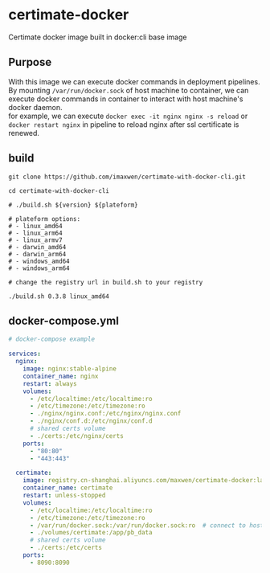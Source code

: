 # certimate-docker

Certimate docker image built in docker:cli base image


## Purpose
With this image we can execute docker commands in deployment pipelines.   
By mounting `/var/run/docker.sock` of host machine to container, we can execute docker commands in container to interact with host machine's docker daemon.   
for example, we can execute `docker exec -it nginx nginx -s reload` or `docker restart nginx` in pipeline to reload nginx after ssl certificate is renewed.

## build
```shell
git clone https://github.com/imaxwen/certimate-with-docker-cli.git

cd certimate-with-docker-cli

# ./build.sh ${version} ${plateform}

# plateform options: 
# - linux_amd64
# - linux_arm64
# - linux_armv7
# - darwin_amd64
# - darwin_arm64
# - windows_amd64
# - windows_arm64

# change the registry url in build.sh to your registry

./build.sh 0.3.8 linux_amd64

```

## docker-compose.yml
```yaml
# docker-compose example

services:
  nginx:
    image: nginx:stable-alpine
    container_name: nginx
    restart: always
    volumes: 
      - /etc/localtime:/etc/localtime:ro
      - /etc/timezone:/etc/timezone:ro
      - ./nginx/nginx.conf:/etc/nginx/nginx.conf
      - ./nginx/conf.d:/etc/nginx/conf.d
      # shared certs volume
      - ./certs:/etc/nginx/certs
    ports:
      - "80:80"
      - "443:443"

  certimate:
    image: registry.cn-shanghai.aliyuncs.com/maxwen/certimate-docker:latest
    container_name: certimate
    restart: unless-stopped
    volumes:
      - /etc/localtime:/etc/localtime:ro
      - /etc/timezone:/etc/timezone:ro
      - /var/run/docker.sock:/var/run/docker.sock:ro  # connect to host docker daemon
      - ./volumes/certimate:/app/pb_data
      # shared certs volume
      - ./certs:/etc/certs
    ports:
      - 8090:8090

```



